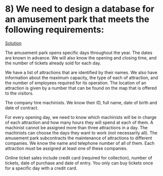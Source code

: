 # 8) We need to design a database for an amusement park that meets the following requirements: 
[Solution](SOLVED.md)

The amusement park opens specific days throughout the year. The dates are known in advance. We will also know the opening and closing time, and the number of tickets already sold for each day.

We have a list of attractions that are identified by their names. We also have information about the maximum capacity, the type of each of attraction, and the number of employees required for its operation. The location of an attraction is given by a number that can be found on the map that is offered to the visitors.

The company hire machinists. We know their ID, full name, date of birth and date of contract.
 
For every opening day, we need to know which machinists will be in charge of each attraction and how many hours they will spend at each of them. A machinist cannot be assigned more than three attractions in a day. The machinists can choose the days they want to work (not necessarily all). The amusement park subcontracts the maintenance of attractions to different companies. We know the name and telephone number of all of them. Each attraction must be assigned at least one of these companies. 

Online ticket sales include credit card (required for collection), number of tickets, date of purchase and date of entry. You only can buy tickets once for a specific day with a credit card.
